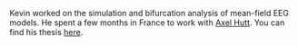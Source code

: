 Kevin worked on the simulation and bifurcation analysis of mean-field EEG models. He spent a few months in France to work with <a href="https://mimesis.inria.fr/members/axel-hutt/">Axel Hutt</a>. You can find his thesis <A HREF="phdthesis_Kevin.pdf">here</a>.